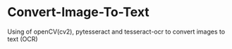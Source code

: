 # Convert-Image-To-Text
Using of openCV(cv2), pytesseract and tesseract-ocr  to convert images to text (OCR)
